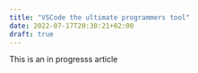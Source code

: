 ```yaml
---
title: "VSCode the ultimate programmers tool"
date: 2022-07-17T20:30:21+02:00
draft: true
---
```


This is an in progresss article
